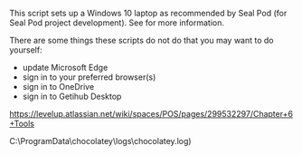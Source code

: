 This script sets up a Windows 10 laptop as recommended by Seal Pod (for Seal Pod 
project development). See <link ro repo> for more information.

There are some things these scripts do not do that you may want to do
yourself:

* update Microsoft Edge
* sign in to your preferred browser(s)
* sign in to OneDrive
* sign in to Getihub Desktop

https://levelup.atlassian.net/wiki/spaces/POS/pages/299532297/Chapter+6+Tools

C:\ProgramData\chocolatey\logs\chocolatey.log)
